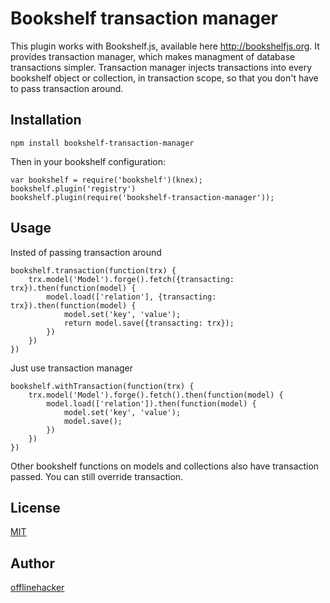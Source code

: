 # Bookshelf transaction manager

This plugin works with Bookshelf.js, available here http://bookshelfjs.org.
It provides transaction manager, which makes managment of database transactions
simpler. Transaction manager injects transactions into every bookshelf object
or collection, in transaction scope, so that you don't have to pass transaction
around.

## Installation

    npm install bookshelf-transaction-manager

Then in your bookshelf configuration:

    var bookshelf = require('bookshelf')(knex);
    bookshelf.plugin('registry')
    bookshelf.plugin(require('bookshelf-transaction-manager'));

## Usage

Insted of passing transaction around

    bookshelf.transaction(function(trx) {
        trx.model('Model').forge().fetch({transacting: trx}).then(function(model) {
            model.load(['relation'], {transacting: trx}).then(function(model) {
                model.set('key', 'value');
                return model.save({transacting: trx});
            })
        })
    })

Just use transaction manager

    bookshelf.withTransaction(function(trx) {
        trx.model('Model').forge().fetch().then(function(model) {
            model.load(['relation']).then(function(model) {
                model.set('key', 'value');
                model.save();
            })
        })
    })

Other bookshelf functions on models and collections also have transaction
passed. You can still override transaction.

## License

[MIT](https://opensource.org/licenses/MIT)

## Author

[offlinehacker](https://github.com/offlinehacker)
